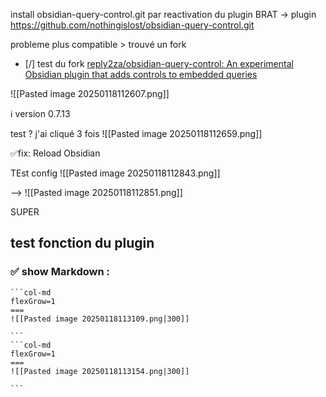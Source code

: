 install obsidian-query-control.git par reactivation du plugin BRAT ->  plugin https://github.com/nothingislost/obsidian-query-control.git


probleme plus compatible > trouvé un fork 
- [/] test du fork [reply2za/obsidian-query-control: An experimental Obsidian plugin that adds controls to embedded queries](https://github.com/reply2za/obsidian-query-control)


![[Pasted image 20250118112607.png]]

ℹ️ version 0.7.13

test ? 
j'ai cliqué 3 fois 
![[Pasted image 20250118112659.png]]

✅fix: Reload Obsidian

TEst 
config 
![[Pasted image 20250118112843.png]]

--> 
![[Pasted image 20250118112851.png]]

SUPER 

## test fonction du plugin 
### ✅ show Markdown : 

````col
```col-md
flexGrow=1
===
![[Pasted image 20250118113109.png|300]] 

```
```col-md
flexGrow=1
===
![[Pasted image 20250118113154.png|300]]

```
````
